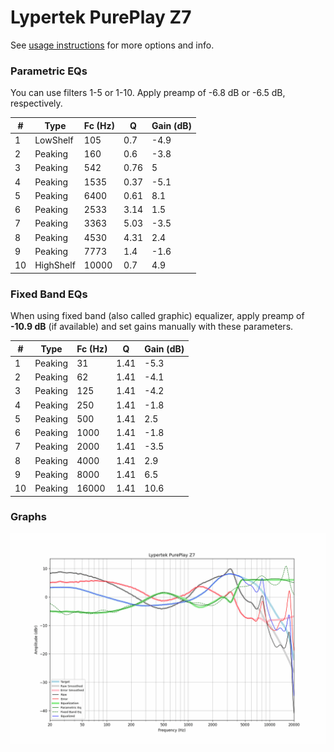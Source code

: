 # Lypertek PurePlay Z7
See [usage instructions](https://github.com/jaakkopasanen/AutoEq#usage) for more options and info.

### Parametric EQs
You can use filters 1-5 or 1-10. Apply preamp of -6.8 dB or -6.5 dB, respectively.

|   # | Type      |   Fc (Hz) |    Q |   Gain (dB) |
|-----|-----------|-----------|------|-------------|
|   1 | LowShelf  |       105 | 0.7  |        -4.9 |
|   2 | Peaking   |       160 | 0.6  |        -3.8 |
|   3 | Peaking   |       542 | 0.76 |         5   |
|   4 | Peaking   |      1535 | 0.37 |        -5.1 |
|   5 | Peaking   |      6400 | 0.61 |         8.1 |
|   6 | Peaking   |      2533 | 3.14 |         1.5 |
|   7 | Peaking   |      3363 | 5.03 |        -3.5 |
|   8 | Peaking   |      4530 | 4.31 |         2.4 |
|   9 | Peaking   |      7773 | 1.4  |        -1.6 |
|  10 | HighShelf |     10000 | 0.7  |         4.9 |

### Fixed Band EQs
When using fixed band (also called graphic) equalizer, apply preamp of **-10.9 dB** (if available) and set gains manually with these parameters.

|   # | Type    |   Fc (Hz) |    Q |   Gain (dB) |
|-----|---------|-----------|------|-------------|
|   1 | Peaking |        31 | 1.41 |        -5.3 |
|   2 | Peaking |        62 | 1.41 |        -4.1 |
|   3 | Peaking |       125 | 1.41 |        -4.2 |
|   4 | Peaking |       250 | 1.41 |        -1.8 |
|   5 | Peaking |       500 | 1.41 |         2.5 |
|   6 | Peaking |      1000 | 1.41 |        -1.8 |
|   7 | Peaking |      2000 | 1.41 |        -3.5 |
|   8 | Peaking |      4000 | 1.41 |         2.9 |
|   9 | Peaking |      8000 | 1.41 |         6.5 |
|  10 | Peaking |     16000 | 1.41 |        10.6 |

### Graphs
![](./Lypertek%20PurePlay%20Z7.png)
